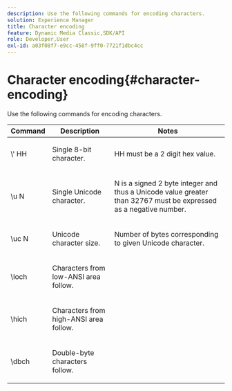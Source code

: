 ```yaml
---
description: Use the following commands for encoding characters.
solution: Experience Manager
title: Character encoding
feature: Dynamic Media Classic,SDK/API
role: Developer,User
exl-id: a03f08f7-e9cc-458f-9ff0-7721f1dbc4cc
---
```

# Character encoding{#character-encoding}

Use the following commands for encoding characters.

<table id="table_EB0C1B674BEA4A37964FB4BF559E0005"> 
 <thead> 
  <tr> 
   <th class="entry"> Command </th> 
   <th class="entry"> Description </th> 
   <th class="entry"> Notes </th> 
  </tr> 
 </thead>
 <tbody> 
  <tr> 
   <td> <span class="codeph">\'<span class="varname"> HH</span></span> </td> 
   <td> <p>Single 8-bit character. </p> </td> 
   <td> <p><span class="varname"> HH</span> must be a 2 digit hex value. </p> </td> 
  </tr> 
  <tr> 
   <td> <span class="codeph">\u<span class="varname"> N</span></span> </td> 
   <td> <p>Single Unicode character. </p> </td> 
   <td> <p><span class="varname"> N</span> is a signed 2 byte integer and thus a Unicode value greater than 32767 must be expressed as a negative number. </p> </td> 
  </tr> 
  <tr> 
   <td> <span class="codeph">\uc<span class="varname"> N</span></span> </td> 
   <td> <p>Unicode character size. </p> </td> 
   <td> <p>Number of bytes corresponding to given Unicode character. </p> </td> 
  </tr> 
  <tr> 
   <td> <span class="codeph"> \loch </span> </td> 
   <td> <p>Characters from low-ANSI area follow. </p> </td> 
   <td> <p> </p> </td> 
  </tr> 
  <tr> 
   <td> <span class="codeph"> \hich </span> </td> 
   <td> <p>Characters from high-ANSI area follow. </p> </td> 
   <td> <p> </p> </td> 
  </tr> 
  <tr> 
   <td> <span class="codeph"> \dbch </span> </td> 
   <td> <p>Double-byte characters follow. </p> </td> 
   <td> <p> </p> </td> 
  </tr> 
 </tbody> 
</table>
